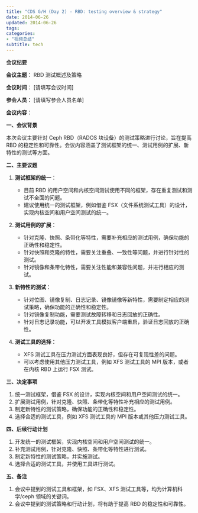 ```yaml
---
title: "CDS G/H (Day 2) - RBD: testing overview & strategy"
date: 2014-06-26
updated: 2014-06-26
tags:
categories:
- "视频总结"
subtitle: tech
---
```




**会议纪要**

**会议主题**： RBD 测试概述及策略

**会议时间**： [请填写会议时间]

**参会人员**： [请填写参会人员名单]

**会议内容**：

**一、会议背景**

本次会议主要针对 Ceph RBD（RADOS 块设备）的测试策略进行讨论，旨在提高 RBD 的稳定性和可靠性。会议内容涵盖了测试框架的统一、测试用例的扩展、新特性的测试等方面。

**二、主要议题**

1. **测试框架的统一**：
    - 目前 RBD 的用户空间和内核空间测试使用不同的框架，存在重复测试和测试不全面的问题。
    - 建议使用统一的测试框架，例如借鉴 FSX（文件系统测试工具）的设计，实现内核空间和用户空间测试的统一。

2. **测试用例的扩展**：
    - 针对克隆、快照、条带化等特性，需要补充相应的测试用例，确保功能的正确性和稳定性。
    - 针对快照和克隆的特性，需要关注重叠、一致性等问题，并进行针对性的测试。
    - 针对镜像和条带化特性，需要关注性能和兼容性问题，并进行相应的测试。

3. **新特性的测试**：
    - 针对位图、镜像复制、日志记录、镜像镜像等新特性，需要制定相应的测试策略，确保功能的正确性和稳定性。
    - 针对镜像复制功能，需要测试故障转移和日志回放的正确性。
    - 针对日志记录功能，可以开发工具模拟客户端重启，验证日志回放的正确性。

4. **测试工具的选择**：
    - XFS 测试工具在压力测试方面表现良好，但存在可复现性差的问题。
    - 可以考虑使用其他压力测试工具，例如 XFS 测试工具的 MPI 版本，或者在内核 RBD 上运行 FSX 测试。

**三、决定事项**

1. 统一测试框架，借鉴 FSX 的设计，实现内核空间和用户空间测试的统一。
2. 扩展测试用例，针对克隆、快照、条带化等特性补充相应的测试用例。
3. 制定新特性的测试策略，确保功能的正确性和稳定性。
4. 选择合适的测试工具，例如 XFS 测试工具的 MPI 版本或其他压力测试工具。

**四、后续行动计划**

1. 开发统一的测试框架，实现内核空间和用户空间测试的统一。
2. 补充测试用例，针对克隆、快照、条带化等特性进行测试。
3. 制定新特性的测试策略，并实施测试。
4. 选择合适的测试工具，并使用工具进行测试。

**五、备注**

1. 会议中提到的测试工具和框架，如 FSX、XFS 测试工具等，均为计算机科学/ceph 领域的关键词。
2. 会议中提到的测试策略和行动计划，将有助于提高 RBD 的稳定性和可靠性。